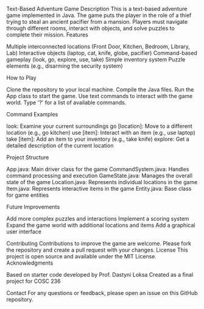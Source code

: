 Text-Based Adventure Game
Description
This is a text-based adventure game implemented in Java. The game puts the player in the role of a thief trying to steal an ancient pacifier from a mansion. Players must navigate through different rooms, interact with objects, and solve puzzles to complete their mission.
Features

Multiple interconnected locations (Front Door, Kitchen, Bedroom, Library, Lab)
Interactive objects (laptop, cat, knife, globe, pacifier)
Command-based gameplay (look, go, explore, use, take)
Simple inventory system
Puzzle elements (e.g., disarming the security system)

How to Play

Clone the repository to your local machine.
Compile the Java files.
Run the App class to start the game.
Use text commands to interact with the game world. Type '?' for a list of available commands.

Command Examples

look: Examine your current surroundings
go [location]: Move to a different location (e.g., go kitchen)
use [item]: Interact with an item (e.g., use laptop)
take [item]: Add an item to your inventory (e.g., take knife)
explore: Get a detailed description of the current location

Project Structure

App.java: Main driver class for the game
CommandSystem.java: Handles command processing and execution
GameState.java: Manages the overall state of the game
Location.java: Represents individual locations in the game
Item.java: Represents interactive items in the game
Entity.java: Base class for game entities

Future Improvements

Add more complex puzzles and interactions
Implement a scoring system
Expand the game world with additional locations and items
Add a graphical user interface

Contributing
Contributions to improve the game are welcome. Please fork the repository and create a pull request with your changes.
License
This project is open source and available under the MIT License.
Acknowledgments

Based on starter code developed by Prof. Dastyni Loksa
Created as a final project for COSC 236

Contact
For any questions or feedback, please open an issue on this GitHub repository.
